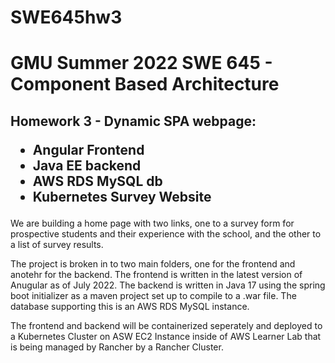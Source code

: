 # SWE645hw3
<h1>GMU Summer 2022 SWE 645 - Component Based Architecture</h1>
<h2>Homework 3 - Dynamic SPA webpage:
<ul>
<li>Angular Frontend</li>
<li>Java EE backend</li>
<li>AWS RDS MySQL db</li> 
<li>Kubernetes Survey Website</li>
</ul></h2>

We are building a home page with two links, one to a survey form for prospective students and their experience with the school, and the other to a list of survey results.

The project is broken in to two main folders, one for the frontend and anotehr for the backend.  The frontend is written in the latest version of Anugular as of July 2022.  The backend is written in Java 17 using the spring boot initializer as a maven project set up to compile to a .war file.  The database supporting this is an AWS RDS MySQL instance.

The frontend and backend will be containerized seperately and deployed to a Kubernetes Cluster on ASW EC2 Instance inside of AWS Learner Lab that is being managed by Rancher by a Rancher Cluster.

